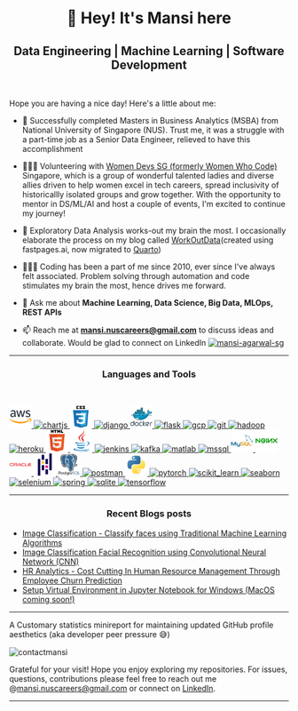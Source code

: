 <h1 align="center">👋 Hey! It's Mansi here</h1>
<h2 align="center"> Data Engineering | Machine Learning | Software Development </h2>
<br>

Hope you are having a nice day! Here's a little about me:
- 📝 Successfully completed Masters in Business Analytics (MSBA) from National University of Singapore (NUS). Trust me, it was a struggle with a part-time job as a Senior Data Engineer, relieved to have this accomplishment

- 👩🏻‍🦱 Volunteering with [Women Devs SG (formerly Women Who Code)](https://womendevssg.github.io/) Singapore, which is a group of wonderful talented ladies and diverse allies driven to help women excel in tech careers, spread inclusivity of historicallly isolated groups and grow together. With the opportunity to mentor in DS/ML/AI and host a couple of events, I'm excited to continue my journey!

- 🔭 Exploratory Data Analysis works-out my brain the most. I occasionally elaborate the process on my blog called [WorkOutData](https://contactmansi.github.io/workoutdata/)(created using fastpages.ai, now migrated to [Quarto](https://quarto.org/)) 

- 👩🏻‍💻 Coding has been a part of me since 2010, ever since I've always felt associated. Problem solving through automation and code stimulates my brain the most, hence drives me forward.

- 💬 Ask me about **Machine Learning, Data Science, Big Data, MLOps, REST APIs**

- 📫 Reach me at **mansi.nuscareers@gmail.com** to discuss ideas and collaborate. Would be glad to connect on LinkedIn <a href="https://linkedin.com/in/mansi-agarwal-sg" target="blank"><img src="https://raw.githubusercontent.com/rahuldkjain/github-profile-readme-generator/master/src/images/icons/Social/linked-in-alt.svg" alt="mansi-agarwal-sg" height="17" width="18" /></a>

<hr>

<h3 align="center">Languages and Tools</h3>
<br>

<p align="left"> <a href="https://aws.amazon.com" target="_blank" rel="noreferrer"> <img src="https://raw.githubusercontent.com/devicons/devicon/master/icons/amazonwebservices/amazonwebservices-original-wordmark.svg" alt="aws" width="40" height="40"/> </a> <a href="https://www.chartjs.org" target="_blank" rel="noreferrer"> <img src="https://www.chartjs.org/media/logo-title.svg" alt="chartjs" width="40" height="40"/> </a> <a href="https://www.w3schools.com/css/" target="_blank" rel="noreferrer"> <img src="https://raw.githubusercontent.com/devicons/devicon/master/icons/css3/css3-original-wordmark.svg" alt="css3" width="40" height="40"/> </a> <a href="https://www.djangoproject.com/" target="_blank" rel="noreferrer"> <img src="https://cdn.worldvectorlogo.com/logos/django.svg" alt="django" width="40" height="40"/> </a> <a href="https://www.docker.com/" target="_blank" rel="noreferrer"> <img src="https://raw.githubusercontent.com/devicons/devicon/master/icons/docker/docker-original-wordmark.svg" alt="docker" width="40" height="40"/> </a> <a href="https://flask.palletsprojects.com/" target="_blank" rel="noreferrer"> <img src="https://www.vectorlogo.zone/logos/pocoo_flask/pocoo_flask-icon.svg" alt="flask" width="40" height="40"/> </a> <a href="https://cloud.google.com" target="_blank" rel="noreferrer"> <img src="https://www.vectorlogo.zone/logos/google_cloud/google_cloud-icon.svg" alt="gcp" width="40" height="40"/> </a> <a href="https://git-scm.com/" target="_blank" rel="noreferrer"> <img src="https://www.vectorlogo.zone/logos/git-scm/git-scm-icon.svg" alt="git" width="40" height="40"/> </a> <a href="https://hadoop.apache.org/" target="_blank" rel="noreferrer"> <img src="https://www.vectorlogo.zone/logos/apache_hadoop/apache_hadoop-icon.svg" alt="hadoop" width="40" height="40"/> </a> <a href="https://heroku.com" target="_blank" rel="noreferrer"> <img src="https://www.vectorlogo.zone/logos/heroku/heroku-icon.svg" alt="heroku" width="40" height="40"/> </a> <a href="https://www.w3.org/html/" target="_blank" rel="noreferrer"> <img src="https://raw.githubusercontent.com/devicons/devicon/master/icons/html5/html5-original-wordmark.svg" alt="html5" width="40" height="40"/> </a> <a href="https://www.java.com" target="_blank" rel="noreferrer"> <img src="https://raw.githubusercontent.com/devicons/devicon/master/icons/java/java-original.svg" alt="java" width="40" height="40"/> </a> <a href="https://www.jenkins.io" target="_blank" rel="noreferrer"> <img src="https://www.vectorlogo.zone/logos/jenkins/jenkins-icon.svg" alt="jenkins" width="40" height="40"/> </a> <a href="https://kafka.apache.org/" target="_blank" rel="noreferrer"> <img src="https://www.vectorlogo.zone/logos/apache_kafka/apache_kafka-icon.svg" alt="kafka" width="40" height="40"/> </a> <a href="https://www.mathworks.com/" target="_blank" rel="noreferrer"> <img src="https://upload.wikimedia.org/wikipedia/commons/2/21/Matlab_Logo.png" alt="matlab" width="40" height="40"/> </a> <a href="https://www.microsoft.com/en-us/sql-server" target="_blank" rel="noreferrer"> <img src="https://www.svgrepo.com/show/303229/microsoft-sql-server-logo.svg" alt="mssql" width="40" height="40"/> </a> <a href="https://www.mysql.com/" target="_blank" rel="noreferrer"> <img src="https://raw.githubusercontent.com/devicons/devicon/master/icons/mysql/mysql-original-wordmark.svg" alt="mysql" width="40" height="40"/> </a> <a href="https://www.nginx.com" target="_blank" rel="noreferrer"> <img src="https://raw.githubusercontent.com/devicons/devicon/master/icons/nginx/nginx-original.svg" alt="nginx" width="40" height="40"/> </a> <a href="https://www.oracle.com/" target="_blank" rel="noreferrer"> <img src="https://raw.githubusercontent.com/devicons/devicon/master/icons/oracle/oracle-original.svg" alt="oracle" width="40" height="40"/> </a> <a href="https://pandas.pydata.org/" target="_blank" rel="noreferrer"> <img src="https://raw.githubusercontent.com/devicons/devicon/2ae2a900d2f041da66e950e4d48052658d850630/icons/pandas/pandas-original.svg" alt="pandas" width="40" height="40"/> </a> <a href="https://www.postgresql.org" target="_blank" rel="noreferrer"> <img src="https://raw.githubusercontent.com/devicons/devicon/master/icons/postgresql/postgresql-original-wordmark.svg" alt="postgresql" width="40" height="40"/> </a> <a href="https://postman.com" target="_blank" rel="noreferrer"> <img src="https://www.vectorlogo.zone/logos/getpostman/getpostman-icon.svg" alt="postman" width="40" height="40"/> </a> <a href="https://www.python.org" target="_blank" rel="noreferrer"> <img src="https://raw.githubusercontent.com/devicons/devicon/master/icons/python/python-original.svg" alt="python" width="40" height="40"/> </a> <a href="https://pytorch.org/" target="_blank" rel="noreferrer"> <img src="https://www.vectorlogo.zone/logos/pytorch/pytorch-icon.svg" alt="pytorch" width="40" height="40"/> </a> <a href="https://scikit-learn.org/" target="_blank" rel="noreferrer"> <img src="https://upload.wikimedia.org/wikipedia/commons/0/05/Scikit_learn_logo_small.svg" alt="scikit_learn" width="40" height="40"/> </a> <a href="https://seaborn.pydata.org/" target="_blank" rel="noreferrer"> <img src="https://seaborn.pydata.org/_images/logo-mark-lightbg.svg" alt="seaborn" width="40" height="40"/> </a> <a href="https://www.selenium.dev" target="_blank" rel="noreferrer"> <img src="https://raw.githubusercontent.com/detain/svg-logos/780f25886640cef088af994181646db2f6b1a3f8/svg/selenium-logo.svg" alt="selenium" width="40" height="40"/> </a> <a href="https://spring.io/" target="_blank" rel="noreferrer"> <img src="https://www.vectorlogo.zone/logos/springio/springio-icon.svg" alt="spring" width="40" height="40"/> </a> <a href="https://www.sqlite.org/" target="_blank" rel="noreferrer"> <img src="https://www.vectorlogo.zone/logos/sqlite/sqlite-icon.svg" alt="sqlite" width="40" height="40"/> </a> <a href="https://www.tensorflow.org" target="_blank" rel="noreferrer"> <img src="https://www.vectorlogo.zone/logos/tensorflow/tensorflow-icon.svg" alt="tensorflow" width="40" height="40"/> </a> </p>

<hr>

<h3 align="center">Recent Blogs posts</h3>

- [Image Classification - Classify faces using Traditional Machine Learning Algorithms](https://contactmansi.github.io/workoutdata/image-analytics/knn/random%20forest/pca/classification/faces-dataset/2022/10/22/facial_recognition_using_basic_ml.html)
- [Image Classification Facial Recognition using Convolutional Neural Network (CNN)](https://contactmansi.github.io/workoutdata/image-analytics/cnn/classification/fully%20connected/convolutional%20neural%20network/faces-dataset/2022/03/03/CNN-based-face-image-classifier.html)
- [HR Analytics - Cost Cutting In Human Resource Management Through Employee Churn Prediction](https://contactmansi.github.io/workoutdata/hr-analytics/churn%20analysis/classification/recall/ibm-dataset/kaggle/2021/11/25/Employee-Churn-Prediction-HR-Analytics.html)
- [Setup Virtual Environment in Jupyter Notebook for Windows (MacOS coming soon!)](https://contactmansi.github.io/workoutdata/markdown/2022/01/29/Virtual-Environment-Jupyter-Notebook.html)

<!-- BLOG-POST-LIST:END -->

<hr>

A Customary statistics minireport for maintaining updated GitHub profile aesthetics (aka developer peer pressure :sweat_smile:) 

<p><img align="center" src="https://github-readme-streak-stats.herokuapp.com/?user=contactmansi&" alt="contactmansi" width="600" height="200"/></p>


Grateful for your visit! Hope you enjoy exploring my repositories. For issues, questions, contributions please feel free to reach out me @mansi.nuscareers@gmail.com or connect on [LinkedIn](https://www.linkedin.com/mansi-agarwal-sg). 

<hr>

